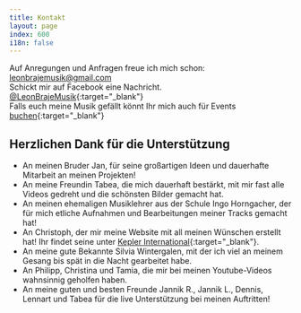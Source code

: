 ```yaml
---
title: Kontakt
layout: page
index: 600
i18n: false
---
```


Auf Anregungen und Anfragen freue ich mich schon: <leonbrajemusik@gmail.com>  
Schickt mir auf Facebook eine Nachricht. [@LeonBrajeMusik](https://www.facebook.com/LeonBrajeMusik/){:target="_blank"}  
Falls euch meine Musik gefällt könnt Ihr mich auch für Events [buchen](http://www.eventagentur-hannover.com/portfolio/leon-braje){:target="_blank"}

Herzlichen Dank für die Unterstützung
-------------------------------------

* An meinen Bruder Jan, für seine großartigen Ideen und dauerhafte Mitarbeit an meinen Projekten!
* An meine Freundin Tabea, die mich dauerhaft bestärkt, mit mir fast alle Videos gedreht und die schönsten Bilder gemacht hat. 
* An meinen ehemaligen Musiklehrer aus der Schule Ingo Horngacher, der für mich etliche Aufnahmen und Bearbeitungen meiner Tracks gemacht hat!
* An Christoph, der mir meine Website mit all meinen Wünschen erstellt hat! Ihr findet seine unter [Kepler International](https://kepler.international){:target="_blank"}.
* An meine gute Bekannte Silvia Wintergalen, mit der ich viel an meinem Gesang bis spät in die Nacht gearbeitet habe. 
* An Philipp, Christina und Tamia, die mir bei meinen Youtube-Videos wahnsinnig geholfen haben.
* An meine guten und besten Freunde Jannik R., Jannik L., Dennis, Lennart und Tabea für die live Unterstützung bei meinen Auftritten! 

